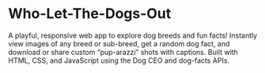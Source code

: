 # Who-Let-The-Dogs-Out
A playful, responsive web app to explore dog breeds and fun facts! Instantly view images of any breed or sub-breed, get a random dog fact, and download or share custom “pup-arazzi” shots with captions. Built with HTML, CSS, and JavaScript using the Dog CEO and dog-facts APIs.
